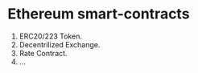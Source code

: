 # Ethereum smart-contracts

1. ERC20/223 Token.
2. Decentrilized Exchange.
3. Rate Contract.
4. ...
